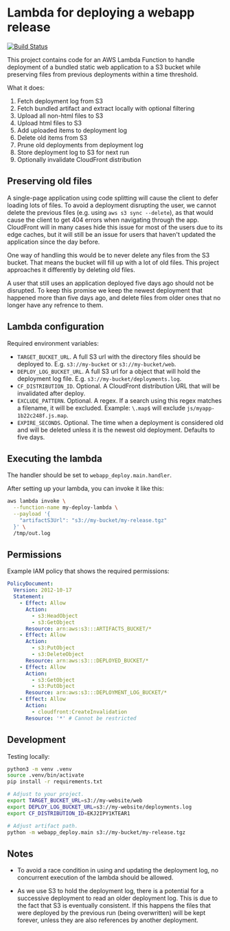 # Lambda for deploying a webapp release

[![Build Status](https://jenkins.capra.tv/buildStatus/icon?job=cals-internal/webapp-deploy-lambda/master)](https://jenkins.capra.tv/job/cals-internal/job/webapp-deploy-lambda/job/master)

This project contains code for an AWS Lambda Function to handle
deployment of a bundled static web application to a S3 bucket
while preserving files from previous deployments within a time
threshold.

What it does:

1. Fetch deployment log from S3
1. Fetch bundled artifact and extract locally with optional filtering
1. Upload all non-html files to S3
1. Upload html files to S3
1. Add uploaded items to deployment log
1. Delete old items from S3
1. Prune old deployments from deployment log
1. Store deployment log to S3 for next run
1. Optionally invalidate CloudFront distribution

## Preserving old files

A single-page application using code splitting will cause the client to
defer loading lots of files. To avoid a deployment disrupting the user, we
cannot delete the previous files (e.g. using `aws s3 sync --delete`), as
that would cause the client to get 404 errors when navigating through the app.
CloudFront will in many cases hide this issue for most of the users due to
its edge caches, but it will still be an issue for users that haven't
updated the application since the day before.

One way of handling this would be to never delete any files from the
S3 bucket. That means the bucket will fill up with a lot of old files.
This project approaches it differently by deleting old files.

A user that still uses an application deployed five days ago should not
be disrupted. To keep this promise we keep the newest deployment that
happened more than five days ago, and delete files from older ones that no
longer have any refrence to them.

## Lambda configuration

Required environment variables:

- `TARGET_BUCKET_URL`. A full S3 url with the directory files should be
  deployed to. E.g. `s3://my-bucket` or `s3://my-bucket/web`.
- `DEPLOY_LOG_BUCKET_URL`. A full S3 url for a object that will hold
  the deployment log file. E.g. `s3://my-bucket/deployments.log`.
- `CF_DISTRIBUTION_ID`. Optional. A CloudFront distribution URL that will be
  invalidated after deploy.
- `EXCLUDE_PATTERN`. Optional. A regex. If a search using this regex
  matches a filename, it will be excluded. Example: `\.map$` will exclude
  `js/myapp-1b22c248f.js.map`.
- `EXPIRE_SECONDS`. Optional. The time when a deployment is considered old
  and will be deleted unless it is the newest old deployment. Defaults
  to five days.

## Executing the lambda

The handler should be set to `webapp_deploy.main.handler`.

After setting up your lambda, you can invoke it like this:

```bash
aws lambda invoke \
  --function-name my-deploy-lambda \
  --payload '{
    "artifactS3Url": "s3://my-bucket/my-release.tgz"
  }' \
  /tmp/out.log
```

## Permissions

Example IAM policy that shows the required permissions:

```yaml
PolicyDocument:
  Version: 2012-10-17
  Statement:
    - Effect: Allow
      Action:
        - s3:HeadObject
        - s3:GetObject
      Resource: arn:aws:s3:::ARTIFACTS_BUCKET/*
    - Effect: Allow
      Action:
        - s3:PutObject
        - s3:DeleteObject
      Resource: arn:aws:s3:::DEPLOYED_BUCKET/*
    - Effect: Allow
      Action:
        - s3:GetObject
        - s3:PutObject
      Resource: arn:aws:s3:::DEPLOYMENT_LOG_BUCKET/*
    - Effect: Allow
      Action:
        - cloudfront:CreateInvalidation
      Resource: '*' # Cannot be restricted
```

## Development

Testing locally:

```bash
python3 -m venv .venv
source .venv/bin/activate
pip install -r requirements.txt

# Adjust to your project.
export TARGET_BUCKET_URL=s3://my-website/web
export DEPLOY_LOG_BUCKET_URL=s3://my-website/deployments.log
export CF_DISTRIBUTION_ID=EKJ2IPY1KTEAR1

# Adjust artifact path.
python -m webapp_deploy.main s3://my-bucket/my-release.tgz
```

## Notes

- To avoid a race condition in using and updating the deployment log, no
  concurrent execution of the lambda should be allowed.

- As we use S3 to hold the deployment log, there is a potential for a
  successive deployment to read an older deployment log. This is due
  to the fact that S3 is eventually consistent. If this happens the files
  that were deployed by the previous run (being overwritten) will
  be kept forever, unless they are also references by another deployment.

